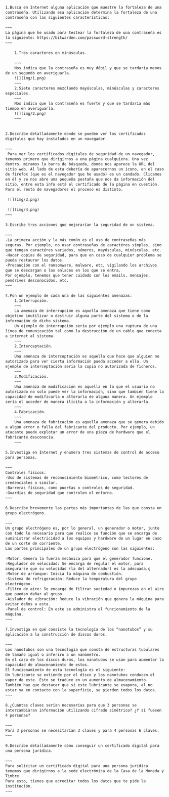     1.Busca en Internet alguna aplicación que muestre la fortaleza de una contraseña. Utilizando esa aplicación determina la fortaleza de una contraseña con las siguientes características:

    ~~~
    La página que he usado para testear la fortaleza de una contraseña es la siguiente: https://bitwarden.com/password-strength/
    ~~~

        1.Tres caracteres en minúsculas.

        ~~~
        Nos indica que la contraseña es muy débil y que se tardaría menos de un segundo en averiguarla.
        ![](img/1.png)
        ~~~
        2.Siete caracteres mezclando mayúsculas, minúsculas y caracteres especiales.
        ~~~
        Nos indica que la contraseña es fuerte y que se tardaría más tiempo en averiguarla.
        ![](img/2.png)
        ~~~
    
        
    2.Describe detalladamente donde se pueden ver los certificados digitales que hay instalados en un navegador.

    ~~~
     Para ver los certificados digitales de seguridad de un navegador, tenemos primero que dirigirnos a una página cualquiera. Una vez dentro, miramos la barra de búsqueda, donde nos aparece la URL del sitio web. Al lado de esta debería de aparecernos un icono, en el caso de firefox (que es el navegador que he usado) es un candado. Clicamos en él y se nos abre una pequeña pestaña que nos da información del sitio, entre esta info está el certificado de la página en cuestión. Para el resto de navegadores el proceso es distinto.

     ![](img/3.png)

     ![](img/4.png)
    ~~~

    3.Escribe tres acciones que mejorarían la seguridad de un sistema.

    ~~~
    -La primera acción y la más común es el uso de contraseñas más seguras. Por ejemplo, no usar contraseñas de caractéres simples, sino que tengan caractéres variados, números, mayúsculas, minúsculas, etc.
    -Hacer copias de seguridad, para que en caso de cualquier problema se pueda restaurar los datos.
    -Precaución con el ransomware, malware, etc, vigilando los archivos que se descargan o los enlaces en los que se entra.
    Por ejemplo, tenemos que tener cuidado con los emails, mensajes, pendrives desconocidos, etc.
    ~~~

    4.Pon un ejemplo de cada una de las siguientes amenazas:
        1.Interrupción.
        ~~~
        La amenaza de interrupción es aquella amenaza que tiene como objetivo inutilizar o destruir alguna parte del sistema o de la información de dicho sistema.
        Un ejemplo de interrupción sería por ejemplo una ruptura de una línea de comunicación tal como la destrucción de un cable que conecta a internet al sistema.
        ~~~
        2.Interceptación.
        ~~~
        Una amenaza de interceptación es aquella que hace que alguien no autorizado para ver cierta información pueda acceder a ella. Un ejemplo de interceptación sería la copia no autorizada de ficheros.
        ~~~
        3.Modificación.
        ~~~
        Una amenaza de modificación es aquella en la que el usuario no autorizado no solo puede ver la información, sino que también tiene la capacidad de modificarla o alterarla de alguna manera. Un ejemplo sería el acceder de manera ilícita a la información y alterarla.
        ~~~
        4.Fabricación.
        ~~~
        Una amenaza de fabricación es aquella amenaza que se genera debido a algún error o falla del fabricante del producto. Por ejemplo, un atacante puede explotar un error de una pieza de hardware que el fabricante desconocía.
        ~~~

    5.Investiga en Internet y enumera tres sistemas de control de acceso para personas.

    ~~~
    Controles físicos:
    -Uso de sistemas de reconocimiento biométrico, como lectores de credenciales o similar.
    -Barreras físicas, como puertas o controles de seguridad.
    -Guardias de seguridad que controlen el entorno.
    ~~~

    6.Describe brevemente las partes más importantes de las que consta un grupo electrógeno.

    ~~~
    Un grupo electrógeno es, por lo general, un generador o motor, junto con todo lo necesario para que realice su función que se encarga de suministrar electricidad a los equipos y hardware de un lugar en caso de un corte de corriente.
    Las partes principales de un grupo electrógeno son las siguientes:

    -Motor: Genera la fuerza mecánica para que el generador funcione.
    -Regulador de velocidad: Se encarga de regular el motor, para asegurarse que su velocidad (la del alternador) es la adecuada.ç
    -Motor de arranque: Inicia la máquina de combustión.
    -Sistema de refrigeración: Reduce la temperatura del grupo electrógeno.
    -Filtro de aire: Se encarga de filtrar suciedad o impurezas en el aire que puedan dañar al grupo.
    -Aislador de vibración: Reduce la vibración que genera la máquina para evitar daños a esta.
    -Panel de control: En este se administra el funcionamiento de la máquina.
    ~~~

    7.Investiga en qué consiste la tecnología de los “nanotubos” y su aplicación a la construcción de discos duros.

    ~~~
    Los nanotubos son una tecnología que consta de estructuras tubulares de tamaño igual o inferiro a un nanómetro. 
    En el caso de los discos duros, los nanotubos se usan para aumentar la capacidad de almacenamiento de estos.
    El funcionamiento de esta tecnología es el siguiente:
    Un lubricante se extiende por el disco y los nanotubos conducen el vapor de este. Esto se traduce en un aumento de almacenamiento.
    También hay que destacar que si este lubricante se evapora, al no estar ya en contacto con la superficie, se pierden todos los datos.
    ~~~

    8.¿Cuántas claves serían necesarias para que 3 personas se intercambiaran información utilizando cifrado simétrico? ¿Y si fuesen 4 personas?

    ~~~
    Para 3 personas se necesitarían 3 claves y para 4 personas 6 claves.
    ~~~

    9.Describe detalladamente cómo conseguir un certificado digital para una persona jurídica.

    ~~~
    Para solicitar un certificado digital para una persona jurídica tenemos que dirigirnos a la sede electrónica de la Casa de la Moneda y Timbre.
    Para esto, tienes que acreditar todos los datos que te pide la institución.
    ~~~